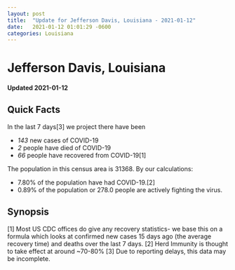 ```yaml
---
layout: post
title:  "Update for Jefferson Davis, Louisiana - 2021-01-12"
date:   2021-01-12 01:01:29 -0600
categories: Louisiana
---
```


# Jefferson Davis, Louisiana
#### Updated 2021-01-12

## Quick Facts

In the last 7 days[3] we project there have been
- *143* new cases of COVID-19
- *2* people have died of COVID-19
- *66* people have recovered from COVID-19[1]

The population in this census area is 31368. By our calculations:
- 7.80% of the population have had COVID-19.[2]
- 0.89% of the population or 278.0 people are actively fighting the virus.

## Synopsis




[1] Most US CDC offices do give any recovery statistics- we base this on a formula which looks at confirmed new cases
15 days ago (the average recovery time) and deaths over the last 7 days.
[2] Herd Immunity is thought to take effect at around ~70-80%
[3] Due to reporting delays, this data may be incomplete. 
    